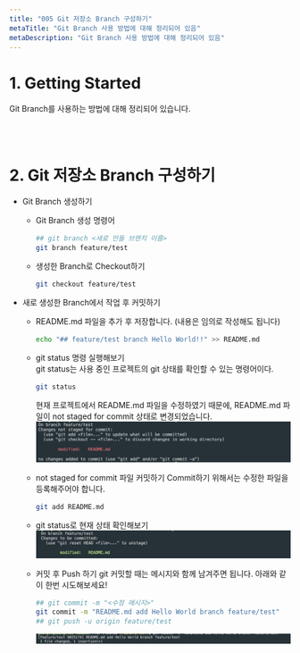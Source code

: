 ```yaml
---
title: "005 Git 저장소 Branch 구성하기"
metaTitle: "Git Branch 사용 방법에 대해 정리되어 있음"
metaDescription: "Git Branch 사용 방법에 대해 정리되어 있음"
---
```


# 1. Getting Started
Git Branch를 사용하는 방법에 대해 정리되어 있습니다.

<br/>
<br/>

# 2. Git 저장소 Branch 구성하기
- Git Branch 생성하기
  - Git Branch 생성 명령어
    ``` bash
    ## git branch <새로 만들 브랜치 이름>
    git branch feature/test
    ```
  - 생성한 Branch로 Checkout하기
    ``` bash
    git checkout feature/test
    ```

- 새로 생성한 Branch에서 작업 후 커밋하기
  - README.md 파일을 추가 후 저장합니다. (내용은 임의로 작성해도 됩니다)
    ``` bash
    echo "## feature/test branch Hello World!!" >> README.md
    ```
  - git status 명령 실행해보기  
    git status는 사용 중인 프로젝트의 git 상태를 확인할 수 있는 명령어이다.   
    ``` bash
    git status
    ```
    현재 프로젝트에서 README.md 파일을 수정하였기 때문에, README.md 파일이 not staged for commit 상태로 변경되었습니다.
    ![ex_screenshot](./assets/git_branch_status.png)

  - not staged for commit 파일 커밋하기
    Commit하기 위해서는 수정한 파일을 등록해주어야 합니다. 
    ``` bash
    git add README.md
    ```
  - git status로 현재 상태 확인해보기
    ![ex_screenshot](./assets//git_add_status.png)

  - 커밋 후 Push 하기
    git 커밋할 때는 메시지와 함께 남겨주면 됩니다. 아래와 같이 한번 시도해보세요!
    ``` bash
    ## git commit -m "<수정 메시지>"
    git commit -m "README.md add Hello World branch feature/test"
    ## git push -u origin feature/test
    ```
    ![ex_screenshot](./assets//git_commit_2.png)